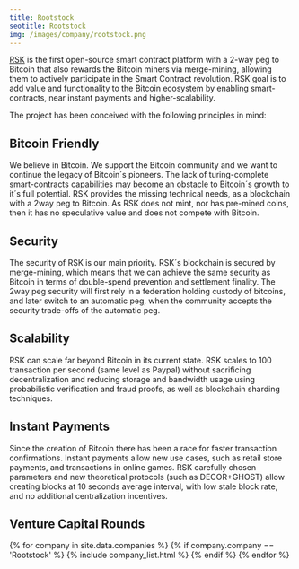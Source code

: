 ```yaml
---
title: Rootstock 
seotitle: Rootstock
img: /images/company/rootstock.png
---
```


<a href="http://www.rsk.co/">RSK</a> is the first open-source smart contract platform with a 2-way peg to Bitcoin that also rewards the Bitcoin miners via merge-mining, allowing them to actively participate in the Smart Contract revolution. RSK goal is to add value and functionality to the Bitcoin ecosystem by enabling smart-contracts, near instant payments and higher-scalability.

The project has been conceived with the following principles in mind:

## Bitcoin Friendly

We believe in Bitcoin. We support the Bitcoin community and we want to continue the legacy of Bitcoin´s pioneers. The lack of turing-complete smart-contracts capabilities may become an obstacle to Bitcoin´s growth to it´s full potential. RSK provides the missing technical needs, as a blockchain with a 2way peg to Bitcoin. As RSK does not mint, nor has pre-mined coins, then it has no speculative value and does not compete with Bitcoin.

## Security

The security of RSK is our main priority. RSK´s blockchain is secured by merge-mining, which means that we can achieve the same security as Bitcoin in terms of double-spend prevention and settlement finality. The 2way peg security will first rely in a federation holding custody of bitcoins, and later switch to an automatic peg, when the community accepts the security trade-offs of the automatic peg.

## Scalability

RSK can scale far beyond Bitcoin in its current state. RSK scales to 100 transaction per second (same level as Paypal) without sacrificing decentralization and reducing storage and bandwidth usage using probabilistic verification and fraud proofs, as well as blockchain sharding techniques.

## Instant Payments

Since the creation of Bitcoin there has been a race for faster transaction confirmations. Instant payments allow new use cases, such as retail store payments, and transactions in online games. RSK carefully chosen parameters and new theoretical protocols (such as DECOR+GHOST) allow creating blocks at 10 seconds average interval, with low stale block rate, and no additional centralization incentives.

## Venture Capital Rounds

{% for company in site.data.companies %}
{% if company.company == 'Rootstock' %}
{% include company_list.html %}
{% endif %}
{% endfor %}
